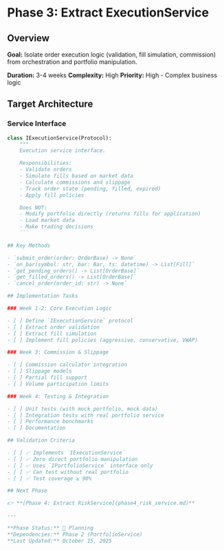 # Phase 3: Extract ExecutionService

## Overview

**Goal:** Isolate order execution logic (validation, fill simulation, commission) from orchestration and portfolio manipulation.

**Duration:** 3-4 weeks **Complexity:** High **Priority:** High - Complex business logic

## Target Architecture

### Service Interface

````python
class IExecutionService(Protocol):
    """
    Execution service interface.

    Responsibilities:
    - Validate orders
    - Simulate fills based on market data
    - Calculate commissions and slippage
    - Track order state (pending, filled, expired)
    - Apply fill policies

    Does NOT:
    - Modify portfolio directly (returns fills for application)
    - Load market data
    - Make trading decisions
    ```

## Key Methods

- `submit_order(order: OrderBase) -> None`
- `on_bar(symbol: str, bar: Bar, ts: datetime) -> List[Fill]`
- `get_pending_orders() -> List[OrderBase]`
- `get_filled_orders() -> List[OrderBase]`
- `cancel_order(order_id: str) -> None`

## Implementation Tasks

### Week 1-2: Core Execution Logic

- [ ] Define `IExecutionService` protocol
- [ ] Extract order validation
- [ ] Extract fill simulation
- [ ] Implement fill policies (aggressive, conservative, VWAP)

### Week 3: Commission & Slippage

- [ ] Commission calculator integration
- [ ] Slippage models
- [ ] Partial fill support
- [ ] Volume participation limits

### Week 4: Testing & Integration

- [ ] Unit tests (with mock portfolio, mock data)
- [ ] Integration tests with real portfolio service
- [ ] Performance benchmarks
- [ ] Documentation

## Validation Criteria

- [ ] ✅ Implements `IExecutionService`
- [ ] ✅ Zero direct portfolio manipulation
- [ ] ✅ Uses `IPortfolioService` interface only
- [ ] ✅ Can test without real portfolio
- [ ] ✅ Test coverage ≥ 90%

## Next Phase

👉 **[Phase 4: Extract RiskService](phase4_risk_service.md)**

---

**Phase Status:** 📝 Planning
**Dependencies:** Phase 2 (PortfolioService)
**Last Updated:** October 15, 2025
````
